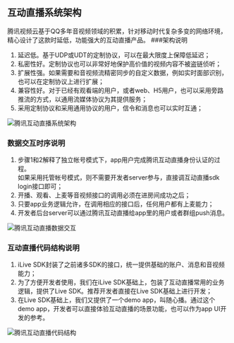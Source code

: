 ## 互动直播系统架构
腾讯视频云基于QQ多年音视频领域的积累，针对移动时代复杂多变的网络环境，精心设计了这款时延低，功能强大的互动直播产品。
###架构说明
1. 延迟低。基于UDP或UDT的定制协议，可以在最大限度上保障低延迟；
2. 私密性好。定制协议也可以非常好地保护高价值的视频内容不被盗链侦听；
3. 扩展性强。如果需要和音视频流精密同步的自定义数据，例如实时面部识别，也可以在定制协议上进行扩展；
4. 兼容性好。对于已经有观看端的用户，或者web、H5用户，也可以采用旁路推流的方式，以通用流媒体协议为其提供服务；
5. 采用定制协议和采用通用协议的用户，信令和消息也可以实时互通；

![腾讯互动直播系统架构](https://mc.qcloudimg.com/static/img/241583af51a7ff8857a9c17c61338f0c/image.jpg)

### 数据交互时序说明
1. 步骤1和2解释了独立帐号模式下，app用户完成腾讯互动直播身份认证的过程。<br/>
	如果采用托管帐号模式，则不需要开发者server参与，直接调互动直播sdk login接口即可；
2. 开播、观看、上麦等音视频接口的调用必须在进房间成功之后；
3. 只要app业务逻辑允许，在调用相应的接口后，任何用户都有上麦能力；
4. 开发者后台server可以通过腾讯互动直播给app里的用户或者群组push消息。

![腾讯互动直播数据交互](https://mc.qcloudimg.com/static/img/4094feaf383cf1e3c5714bd3f9dbfc8e/hudongzhibo.png)

### 互动直播代码结构说明
1. iLive SDK封装了之前诸多SDK的接口，统一提供基础的账户、消息和音视频能力；
2. 为了方便开发者使用，我们在iLive SDK基础上，包装了互动直播常用的业务逻辑，提供了Live SDK。推荐开发者直接在Live SDK基础上进行开发；
3. 在Live SDK基础上，我们又提供了一个demo app，叫随心播。通过这个demo app，开发者可以直接体验互动直播的场景功能，也可以作为app UI开发的参考。


![腾讯互动直播代码结构](https://mc.qcloudimg.com/static/img/0e11b392263468750268184075781f23/6.png)

